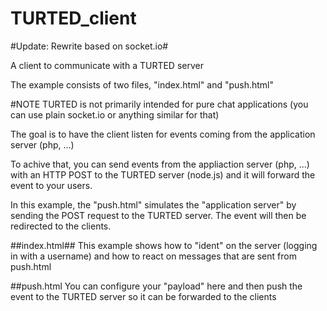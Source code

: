 TURTED_client
=============

#Update: Rewrite based on socket.io#

A client to communicate with a TURTED server

The example consists of two files, "index.html" and "push.html"

#NOTE
TURTED is not primarily intended for pure chat applications (you can use plain socket.io or anything similar for that)

The goal is to have the client listen for events coming from the application server (php, ...)

To achive that, you can send events from the appliaction server (php, ...) with an HTTP POST to the TURTED server (node.js) and it will forward the event to your users.

In this example, the "push.html" simulates the "application server" by sending the POST request to the TURTED server. The event will then be redirected to the clients.


##index.html##
This example shows how to "ident" on the server (logging in with a username) and how to react on messages that are sent from push.html

##push.html
You can configure your "payload" here and then push the event to the TURTED server so it can be forwarded to the clients
